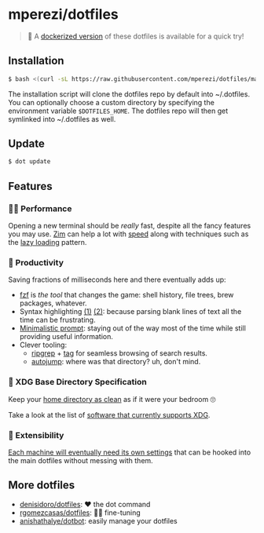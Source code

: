 # mperezi/dotfiles

> 🐳  A [dockerized version](https://github.com/mperezi/dotfiles/tree/master/dotbox) of these dotfiles is available for a quick try!

## Installation

```bash
$ bash <(curl -sL https://raw.githubusercontent.com/mperezi/dotfiles/master/install.sh)
```

The installation script will clone the dotfiles repo by default into ~/.dotfiles. You can optionally choose a custom directory by specifying the environment variable `$DOTFILES_HOME`. The dotfiles repo will then get symlinked into ~/.dotfiles as well.

## Update

```bash
$ dot update
```

## Features

### 🚴‍♂ Performance

Opening a new terminal should be _really_ fast, despite all the fancy features you may use. [Zim](https://github.com/zimfw/zimfw) can help a lot with [speed](https://github.com/zimfw/zimfw/wiki/Speed) along with techniques such as the [lazy loading](https://github.com/mperezi/dotfiles/blob/master/sdkman/init.zsh#L5-L14) pattern.

### 🧠 Productivity

Saving fractions of milliseconds here and there eventually adds up:

* [fzf](https://github.com/junegunn/fzf) is _the tool_ that changes the game: shell history, file trees, brew packages, whatever.
* Syntax highlighting [(1)](https://github.com/zsh-users/zsh-syntax-highlighting) [(2)](https://github.com/sharkdp/bat): because parsing blank lines of text all the time can be frustrating.
* [Minimalistic prompt](https://starship.rs/): staying out of the way most of the time while still providing useful information. 
* Clever tooling: 
  * [ripgrep](https://github.com/BurntSushi/ripgrep) + [tag](https://github.com/aykamko/tag) for seamless browsing of search results.
  * [autojump](https://github.com/wting/autojump): where was that directory? uh, don't mind.

### 🧹 XDG Base Directory Specification

Keep your [home directory as clean](https://maex.me/2019/12/the-power-of-the-xdg-base-directory-specification/) as if it were your bedroom 🙄

Take a look at the list of [software that currently supports XDG](https://wiki.archlinux.org/index.php/XDG_Base_Directory).

### 🎣 Extensibility

[Each machine will eventually need its own settings](https://www.anishathalye.com/2014/08/03/managing-your-dotfiles/#local-customization) that can be hooked into the main dotfiles without messing with them. 

## More dotfiles

* [denisidoro/dotfiles](https://github.com/denisidoro/dotfiles): ❤️ the dot command
* [rgomezcasas/dotfiles](https://github.com/rgomezcasas/dotfiles): 🐢💨 fine-tuning
* [anishathalye/dotbot](https://github.com/anishathalye/dotbot): easily manage your dotfiles